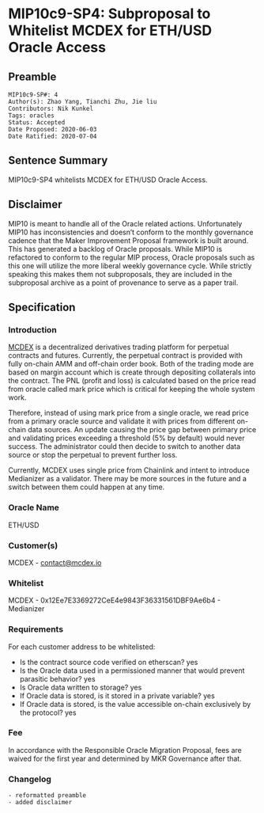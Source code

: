 # MIP10c9-SP4: Subproposal to Whitelist MCDEX for ETH/USD Oracle Access

## Preamble

```
MIP10c9-SP#: 4
Author(s): Zhao Yang, Tianchi Zhu, Jie liu
Contributors: Nik Kunkel
Tags: oracles
Status: Accepted
Date Proposed: 2020-06-03
Date Ratified: 2020-07-04
```

## Sentence Summary
MIP10c9-SP4 whitelists MCDEX for ETH/USD Oracle Access.

## Disclaimer
MIP10 is meant to handle all of the Oracle related actions. Unfortunately MIP10 has inconsistencies and doesn’t conform to the monthly governance cadence that the Maker Improvement Proposal framework is built around. This has generated a backlog of Oracle proposals. While MIP10 is refactored to conform to the regular MIP process, Oracle proposals such as this one will utilize the more liberal weekly governance cycle. While strictly speaking this makes them not subproposals, they are included in the subproposal archive as a point of provenance to serve as a paper trail.

## Specification

### Introduction

[MCDEX](https://mcdex.io) is a decentralized derivatives trading platform for perpetual contracts and futures. Currently, the perpetual contract is provided with fully on-chain AMM and off-chain order book. Both of the trading mode are based on margin account which is create through depositing collaterals into the contract. The PNL (profit and loss) is calculated based on the price read from oracle called mark price which is critical for keeping the whole system work.

Therefore, instead of using mark price from a single oracle, we read price from a primary oracle source and validate it with prices from different on-chain data sources. An update causing the price gap between primary price and validating prices exceeding a threshold (5% by default) would never success. The administrator could then decide to switch to another data source or stop the perpetual to prevent further loss.

Currently, MCDEX uses single price from Chainlink and intent to introduce Medianizer as a validator. There may be more sources in the future and a switch between them could happen at any time.

### Oracle Name

ETH/USD

### Customer(s)

MCDEX - [contact@mcdex.io](mailto:contact@mcdex.io) 

### Whitelist

MCDEX - 0x12Ee7E3369272CeE4e9843F36331561DBF9Ae6b4 - Medianizer

### Requirements

For each customer address to be whitelisted:   
- Is the contract source code verified on etherscan? yes
- Is the Oracle data used in a permissioned manner that would prevent parasitic behavior? yes 
- Is Oracle data written to storage? yes
- If Oracle data is stored, is it stored in a private variable? yes
- If Oracle data is stored, is the value accessible on-chain exclusively by the protocol? yes

### Fee

In accordance with the Responsible Oracle Migration Proposal, fees are waived for the first year and determined by MKR Governance after that.

### Changelog
    - reformatted preamble
    - added disclaimer
